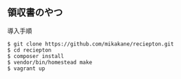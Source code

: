 ## 領収書のやつ

導入手順

````
$ git clone https://github.com/mikakane/reciepton.git
$ cd reciepton
$ composer install
$ vendor/bin/homestead make
$ vagrant up
````